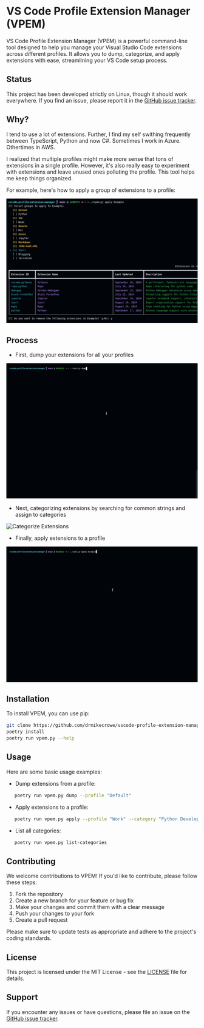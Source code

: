 # VS Code Profile Extension Manager (VPEM)

VS Code Profile Extension Manager (VPEM) is a powerful command-line tool designed to help you manage your Visual Studio Code extensions across different profiles. It allows you to dump, categorize, and apply extensions with ease, streamlining your VS Code setup process.

## Status

This project has been developed strictly on Linux, though it should work everywhere.  If you find an issue, please report it in the [GitHub issue tracker](https://github.com/drmikecrowe/vscode-profile-extension-manager/issues).

## Why?

I tend to use a lot of extensions.  Further, I find my self swithing frequently between TypeScript, Python and now C#.  Sometimes I work in Azure.  Othertimes in AWS.

I realized that multiple profiles might make more sense that tons of extensions in a single profile.  However, it's also really easy to experiment with extensions and leave unused ones polluting the profile.  This tool helps me keep things organized.

For example, here's how to apply a group of extensions to a profile:

![Apply Extensions](https://github.com/drmikecrowe/vscode-profile-extension-manager/blob/main/assets/VPEM-apply-example.png)

## Process

- First, dump your extensions for all your profiles

![Dump Extensions](https://github.com/drmikecrowe/vscode-profile-extension-manager/blob/main/assets/VPEM-dump.gif)

- Next, categorizing extensions by searching for common strings and assign to categories

![Categorize Extensions](https://github.com/drmikecrowe/vscode-profile-extension-manager/blob/main/assets/VPEM-categorize.gif)

- Finally, apply extensions to a profile

![Apply Extensions](https://github.com/drmikecrowe/vscode-profile-extension-manager/blob/main/assets/VPEM-apply.gif)

## Installation

To install VPEM, you can use pip:

```sh
git clone https://github.com/drmikecrowe/vscode-profile-extension-manager
poetry install
poetry run vpem.py --help
```

## Usage

Here are some basic usage examples:

- Dump extensions from a profile:

```sh
   poetry run vpem.py dump --profile "Default"
```

- Apply extensions to a profile:

```sh
   poetry run vpem.py apply --profile "Work" --category "Python Development"
```

- List all categories:

```sh
   poetry run vpem.py list-categories
```

## Contributing

We welcome contributions to VPEM! If you'd like to contribute, please follow these steps:

1. Fork the repository
2. Create a new branch for your feature or bug fix
3. Make your changes and commit them with a clear message
4. Push your changes to your fork
5. Create a pull request

Please make sure to update tests as appropriate and adhere to the project's coding standards.

## License

This project is licensed under the MIT License - see the [LICENSE](LICENSE.md) file for details.

## Support

If you encounter any issues or have questions, please file an issue on the [GitHub issue tracker](https://github.com/drmikecrowe/vscode-profile-extension-manager/issues).
